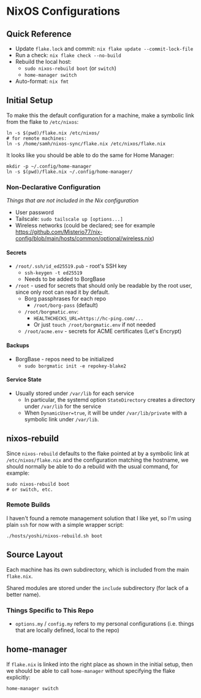 # NixOS Configurations

## Quick Reference
- Update `flake.lock` and commit: `nix flake update --commit-lock-file`
- Run a check: `nix flake check --no-build`
- Rebuild the local host:
  - `sudo nixos-rebuild boot` (or `switch`)
  - `home-manager switch`
- Auto-format: `nix fmt`

## Initial Setup
To make this the default configuration for a machine, make a symbolic link
from the flake to `/etc/nixos`:

```shell
ln -s $(pwd)/flake.nix /etc/nixos/
# for remote machines:
ln -s /home/samh/nixos-sync/flake.nix /etc/nixos/flake.nix
```

It looks like you should be able to do the same for Home Manager:

```shell
mkdir -p ~/.config/home-manager
ln -s $(pwd)/flake.nix ~/.config/home-manager/
```


### Non-Declarative Configuration
*Things that are not included in the Nix configuration*

- User password
- Tailscale: `sudo tailscale up [options...]`
- Wireless networks (could be declared; see for example
  <https://github.com/Misterio77/nix-config/blob/main/hosts/common/optional/wireless.nix>)

#### Secrets
- `/root/.ssh/id_ed25519.pub` - root's SSH key
  - `ssh-keygen -t ed25519`
  - Needs to be added to BorgBase
- `/root` - used for secrets that should only be
  readable by the root user, since only root can read it by default.
  - Borg passphrases for each repo
    - `/root/borg-pass` (default)
  - `/root/borgmatic.env`:
    - `HEALTHCHECKS_URL=https://hc-ping.com/...`
    - Or just `touch /root/borgmatic.env` if not needed
  - `/root/acme.env` - secrets for ACME certificates (Let's Encrypt)

#### Backups
- BorgBase - repos need to be initialized
  - `sudo borgmatic init -e repokey-blake2`

#### Service State
- Usually stored under `/var/lib` for each service
  - In particular, the systemd option `StateDirectory` creates a directory
    under `/var/lib` for the service
  - When `DynamicUser=true`, it will be under `/var/lib/private` with a
    symbolic link under `/var/lib`.

## nixos-rebuild
Since `nixos-rebuild` defaults to the flake pointed at by a symbolic link at
`/etc/nixos/flake.nix` and the configuration matching the hostname, we should
normally be able to do a rebuild with the usual command, for example:

```shell
sudo nixos-rebuild boot
# or switch, etc.
```

### Remote Builds
I haven't found a remote management solution that I like yet, so I'm using
plain `ssh` for now with a simple wrapper script:

```shell
./hosts/yoshi/nixos-rebuild.sh boot
```

## Source Layout

Each machine has its own subdirectory, which is included from the main
`flake.nix`.

Shared modules are stored under the `include` subdirectory
(for lack of a better name).

### Things Specific to This Repo
- `options.my` / `config.my` refers to my personal configurations
  (i.e. things that are locally defined, local to the repo)

## home-manager

If `flake.nix` is linked into the right place as shown in the initial setup,
then we should be able to call `home-manager` without specifying the
flake explicitly:

```shell
home-manager switch
```

